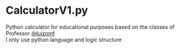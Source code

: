 # CalculatorV1.py
Python calculator for educational purposes based on the classes of Professor <a href='https://github.com/luizomf'>@luizomf</a> <br>
I only use python language and logic structure 
